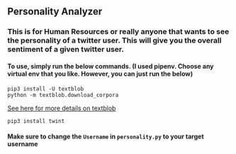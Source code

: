## Personality Analyzer
### This is for Human Resources or really anyone that wants to see the personality of a twitter user. This will give you the overall sentiment of a given twitter user.

#### To use, simply run the below commands. (I used pipenv. Choose any virtual env that you like. However, you can just run the below)
```
pip3 install -U textblob  
python -m textblob.download_corpora
```
[See here for more details on textblob](https://textblob.readthedocs.io/en/dev)
```
pip3 install twint
```

#### Make sure to change the `Username` in `personality.py` to your target username
